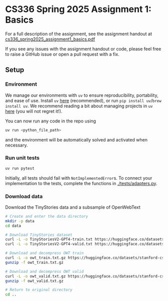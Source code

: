 # CS336 Spring 2025 Assignment 1: Basics

For a full description of the assignment, see the assignment handout at
[cs336_spring2025_assignment1_basics.pdf](./cs336_spring2025_assignment1_basics.pdf)

If you see any issues with the assignment handout or code, please feel free to
raise a GitHub issue or open a pull request with a fix.

## Setup

### Environment

We manage our environments with `uv` to ensure reproducibility, portability, and ease of use.
Install `uv` [here](https://github.com/astral-sh/uv) (recommended), or run `pip install uv`/`brew install uv`.
We recommend reading a bit about managing projects in `uv` [here](https://docs.astral.sh/uv/guides/projects/#managing-dependencies) (you will not regret it!).

You can now run any code in the repo using

```sh
uv run <python_file_path>
```

and the environment will be automatically solved and activated when necessary.

### Run unit tests

```sh
uv run pytest
```

Initially, all tests should fail with `NotImplementedError`s.
To connect your implementation to the tests, complete the
functions in [./tests/adapters.py](./tests/adapters.py).

### Download data

Download the TinyStories data and a subsample of OpenWebText

```sh
# Create and enter the data directory
mkdir -p data
cd data

# Download TinyStories dataset
curl -L -o TinyStoriesV2-GPT4-train.txt https://huggingface.co/datasets/roneneldan/TinyStories/resolve/main/TinyStoriesV2-GPT4-train.txt
curl -L -o TinyStoriesV2-GPT4-valid.txt https://huggingface.co/datasets/roneneldan/TinyStories/resolve/main/TinyStoriesV2-GPT4-valid.txt

# Download and decompress OWT train
curl -L -o owt_train.txt.gz https://huggingface.co/datasets/stanford-cs336/owt-sample/resolve/main/owt_train.txt.gz
gunzip -f owt_train.txt.gz

# Download and decompress OWT valid
curl -L -o owt_valid.txt.gz https://huggingface.co/datasets/stanford-cs336/owt-sample/resolve/main/owt_valid.txt.gz
gunzip -f owt_valid.txt.gz

# Return to original directory
cd ..

```

